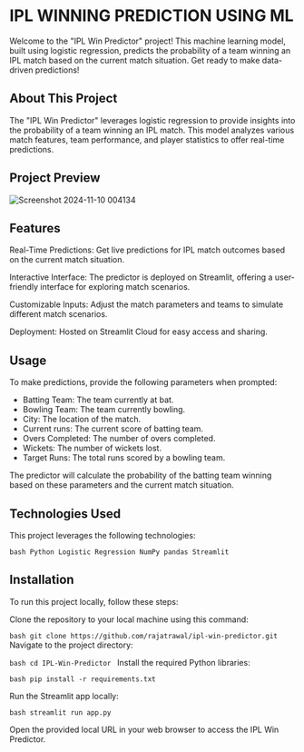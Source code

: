 # IPL WINNING PREDICTION USING ML

Welcome to the "IPL Win Predictor" project! This machine learning model, built using logistic regression, predicts the probability of a team winning an IPL match based on the current match situation. Get ready to make data-driven predictions!

## About This Project
The "IPL Win Predictor" leverages logistic regression to provide insights into the probability of a team winning an IPL match. This model analyzes various match features, team performance, and player statistics to offer real-time predictions.

## Project Preview
![Screenshot 2024-11-10 004134](https://github.com/user-attachments/assets/973f98de-a9ac-48bf-826c-a49ab5cd34a0)


## Features
Real-Time Predictions: Get live predictions for IPL match outcomes based on the current match situation.

Interactive Interface: The predictor is deployed on Streamlit, offering a user-friendly interface for exploring match scenarios.

Customizable Inputs: Adjust the match parameters and teams to simulate different match scenarios.

Deployment: Hosted on Streamlit Cloud for easy access and sharing.

## Usage
To make predictions, provide the following parameters when prompted:

- Batting Team: The team currently at bat.
- Bowling Team: The team currently bowling.
- City: The location of the match.
- Current runs: The current score of batting team.
- Overs Completed: The number of overs completed.
- Wickets: The number of wickets lost.
- Target Runs: The total runs scored by a bowling team.
  
The predictor will calculate the probability of the batting team winning based on these parameters and the current match situation.

## Technologies Used
This project leverages the following technologies:

``bash
Python
Logistic Regression
NumPy
pandas
Streamlit
``

## Installation

To run this project locally, follow these steps:

Clone the repository to your local machine using this command:

``bash
git clone https://github.com/rajatrawal/ipl-win-predictor.git
``
Navigate to the project directory:

``bash
cd IPL-Win-Predictor
``
Install the required Python libraries:

``bash
pip install -r requirements.txt
``

Run the Streamlit app locally:

``bash
streamlit run app.py
``

Open the provided local URL in your web browser to access the IPL Win Predictor.
